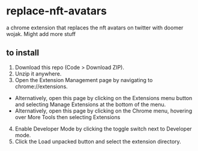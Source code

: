 # replace-nft-avatars
a chrome extension that replaces the nft avatars on twitter with doomer wojak. Might add more stuff

## to install
1. Download this repo (Code > Download ZIP).
2. Unzip it anywhere.
3. Open the Extension Management page by navigating to chrome://extensions.
  - Alternatively, open this page by clicking on the Extensions menu button and selecting Manage Extensions at the bottom of the menu.
  - Alternatively, open this page by clicking on the Chrome menu, hovering over More Tools then selecting Extensions
4. Enable Developer Mode by clicking the toggle switch next to Developer mode.
5. Click the Load unpacked button and select the extension directory.

